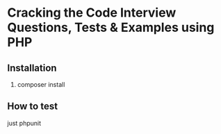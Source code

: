 # Cracking the Code Interview Questions, Tests & Examples using PHP

## Installation

1. composer install


## How to test

just phpunit
 